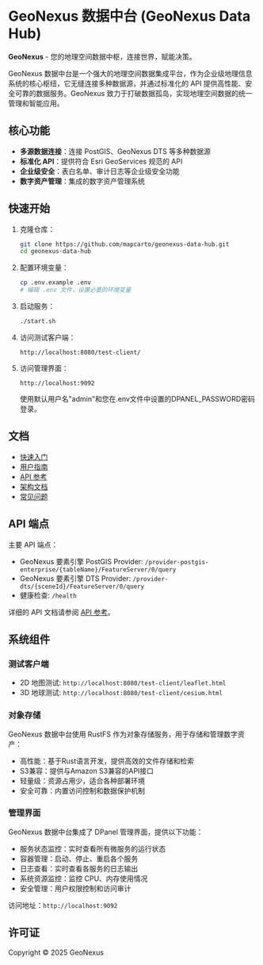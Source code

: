 # GeoNexus 数据中台 (GeoNexus Data Hub)

**GeoNexus** - 您的地理空间数据中枢，连接世界，赋能决策。

GeoNexus 数据中台是一个强大的地理空间数据集成平台，作为企业级地理信息系统的核心枢纽，它无缝连接多种数据源，并通过标准化的 API 提供高性能、安全可靠的数据服务。GeoNexus 致力于打破数据孤岛，实现地理空间数据的统一管理和智能应用。

## 核心功能

- **多源数据连接**：连接 PostGIS、GeoNexus DTS 等多种数据源
- **标准化 API**：提供符合 Esri GeoServices 规范的 API
- **企业级安全**：表白名单、审计日志等企业级安全功能
- **数字资产管理**：集成的数字资产管理系统

## 快速开始

1. 克隆仓库：
   ```bash
   git clone https://github.com/mapcarto/geonexus-data-hub.git
   cd geonexus-data-hub
   ```

2. 配置环境变量：
   ```bash
   cp .env.example .env
   # 编辑 .env 文件，设置必要的环境变量
   ```

3. 启动服务：
   ```bash
   ./start.sh
   ```

4. 访问测试客户端：
   ```
   http://localhost:8080/test-client/
   ```

5. 访问管理界面：
   ```
   http://localhost:9092
   ```
   使用默认用户名"admin"和您在.env文件中设置的DPANEL_PASSWORD密码登录。

## 文档

- [快速入门](./docs/01_quick_start.md)
- [用户指南](./docs/02_user_guide.md)
- [API 参考](./docs/05_api_reference.md)
- [架构文档](./docs/architecture/01_overall_architecture.md)
- [常见问题](./docs/03_faq.md)

## API 端点

主要 API 端点：

- GeoNexus 要素引擎 PostGIS Provider: `/provider-postgis-enterprise/{tableName}/FeatureServer/0/query`
- GeoNexus 要素引擎 DTS Provider: `/provider-dts/{sceneId}/FeatureServer/0/query`
- 健康检查: `/health`

详细的 API 文档请参阅 [API 参考](./docs/05_api_reference.md)。

## 系统组件

### 测试客户端

- 2D 地图测试: `http://localhost:8080/test-client/leaflet.html`
- 3D 地球测试: `http://localhost:8080/test-client/cesium.html`

### 对象存储

GeoNexus 数据中台使用 RustFS 作为对象存储服务，用于存储和管理数字资产：

- 高性能：基于Rust语言开发，提供高效的文件存储和检索
- S3兼容：提供与Amazon S3兼容的API接口
- 轻量级：资源占用少，适合各种部署环境
- 安全可靠：内置访问控制和数据保护机制

### 管理界面

GeoNexus 数据中台集成了 DPanel 管理界面，提供以下功能：

- 服务状态监控：实时查看所有微服务的运行状态
- 容器管理：启动、停止、重启各个服务
- 日志查看：实时查看各服务的日志输出
- 系统资源监控：监控 CPU、内存使用情况
- 安全管理：用户权限控制和访问审计

访问地址：`http://localhost:9092`

## 许可证

Copyright © 2025 GeoNexus
